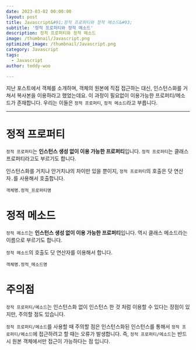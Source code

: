 ```yaml
---
date: 2023-03-02 00:00:00
layout: post
title: Javascript&#91;정적 프로퍼티와 정적 메소드&#93; 
subtitle: '정적 프로퍼티와 정적 메소드'
description: 정적 프로퍼티와 정적 메소드
image: /thumbnail/Javascript.png
optimized_image: /thumbnail/Javascript.png
category: Javascript
tags:
  - Javascript
author: teddy-woo

---
```


지난 포스트에서 객체를 소개하며, 객체의 원본에 직접 접근하는 대신, 인스턴스화를 거쳐서 복사본을 이용하라고 했었는데요. 이 과정이 필요없이 이용가능한 프로퍼티/메소드가 존재합니다. 우리는 이들은 `정적 프로퍼티`, `정적 메소드`라고 부릅니다.

---

# 정적 프로퍼티

`정적 프로퍼티`는 **인스턴스 생성 없이 이용 가능한 프로퍼티**입니다. `정적 프로퍼티`는 클래스 프로퍼티라고도 부르기도 합니다.

인스턴스화를 거치냐 안거치냐의 차이만 있을 뿐이지, `정적 프로퍼티`의 호출은 닷 연산자`.`를 사용해서 호출합니다.

```
객체명.정적_프로퍼티명
```

# 정적 메소드

`정적 메소드`는 **인스턴스 생성 없이 이용 가능한 프로퍼티**입니다. 역시 클래스 메소드라는 이름으로 부르기도 합니다.

`정적 메소드`의 호출도 닷 연산자를 이용해서 합니다.

```
객체명.정적_메소드명
```

# 주의점

`정적 프로퍼티/메소드`는 인스턴스화 없이 인스턴스 한 것 처럼 이용할 수 있다는 장점이 있지만, 주의할 점도 있습니다.

`정적 프로퍼티/메소드`를 사용할 때 주의할 점은 인스턴스화된 인스턴스를 통해서 `정적 프로퍼티/메소드`에 접근하려고 할 때는 오류가 발생합니다. 즉, `정적 프로퍼티/메소드`는 반드시 원본 객체에서만 접근이 가능하다는 점 입니다.